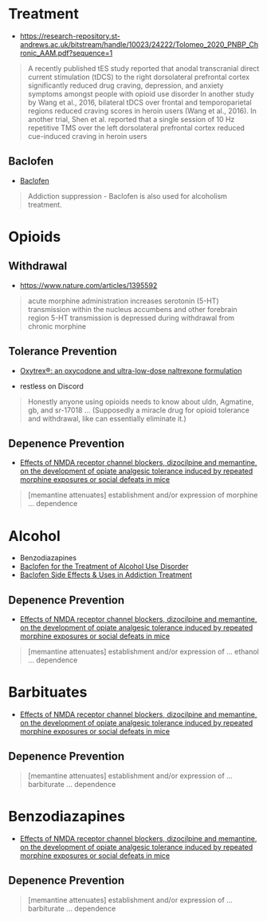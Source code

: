# Treatment
- https://research-repository.st-andrews.ac.uk/bitstream/handle/10023/24222/Tolomeo_2020_PNBP_Chronic_AAM.pdf?sequence=1
> A recently published tES study reported that anodal transcranial direct current stimulation (tDCS) to the right dorsolateral prefrontal cortex significantly reduced drug craving, depression, and anxiety symptoms amongst people with opioid use disorder
> In another study by Wang et al., 2016, bilateral tDCS over frontal and temporoparietal regions reduced craving scores in heroin users (Wang et al., 2016). 
> In another trial, Shen et al. reported that a single session of 10 Hz repetitive TMS over the left dorsolateral prefrontal cortex reduced cue-induced craving in heroin users

## Baclofen
- [Baclofen](https://psychonautwiki.org/wiki/Baclofen)
> Addiction suppression - Baclofen is also used for alcoholism treatment.

# Opioids
## Withdrawal
- https://www.nature.com/articles/1395592
> acute morphine administration increases serotonin (5-HT) transmission within the nucleus accumbens and other forebrain region
> 5-HT transmission is depressed during withdrawal from chronic morphine

## Tolerance Prevention
- [Oxytrex®: an oxycodone and ultra-low-dose naltrexone formulation](https://www.tandfonline.com/doi/abs/10.1517/13543784.16.8.1277)

- restless on Discord
> Honestly anyone using opioids needs to know about uldn, Agmatine, gb, and sr-17018 ... (Supposedly a miracle drug for opioid tolerance and withdrawal, like can essentially eliminate it.)

## Depenence Prevention
- [Effects of NMDA receptor channel blockers, dizocilpine and memantine, on the development of opiate analgesic tolerance induced by repeated morphine exposures or social defeats in mice](https://www.academia.edu/3815642/Effects_of_NMDA_receptor_channel_blockers_dizocilpine_and_memantine_on_the_development_of_opiate_analgesic_tolerance_induced_by_repeated_morphine_exposures_or_social_defeats_in_mice)
>  [memantine attenuates] establishment and/or expression of morphine ... dependence

# Alcohol
- Benzodiazapines
- [Baclofen for the Treatment of Alcohol Use Disorder](https://www.aafp.org/pubs/afp/issues/2023/0500/mbtn-alcohol-use-disorder.html)
- [Baclofen Side Effects & Uses in Addiction Treatment](https://americanaddictioncenters.org/addiction-medications/baclofen)

## Depenence Prevention
- [Effects of NMDA receptor channel blockers, dizocilpine and memantine, on the development of opiate analgesic tolerance induced by repeated morphine exposures or social defeats in mice](https://www.academia.edu/3815642/Effects_of_NMDA_receptor_channel_blockers_dizocilpine_and_memantine_on_the_development_of_opiate_analgesic_tolerance_induced_by_repeated_morphine_exposures_or_social_defeats_in_mice)
>  [memantine attenuates] establishment and/or expression of ... ethanol ... dependence

# Barbituates
- [Effects of NMDA receptor channel blockers, dizocilpine and memantine, on the development of opiate analgesic tolerance induced by repeated morphine exposures or social defeats in mice](https://www.academia.edu/3815642/Effects_of_NMDA_receptor_channel_blockers_dizocilpine_and_memantine_on_the_development_of_opiate_analgesic_tolerance_induced_by_repeated_morphine_exposures_or_social_defeats_in_mice)
## Depenence Prevention
>  [memantine attenuates] establishment and/or expression of ... barbiturate ... dependence

# Benzodiazapines
- [Effects of NMDA receptor channel blockers, dizocilpine and memantine, on the development of opiate analgesic tolerance induced by repeated morphine exposures or social defeats in mice](https://www.academia.edu/3815642/Effects_of_NMDA_receptor_channel_blockers_dizocilpine_and_memantine_on_the_development_of_opiate_analgesic_tolerance_induced_by_repeated_morphine_exposures_or_social_defeats_in_mice)
## Depenence Prevention
>  [memantine attenuates] establishment and/or expression of ... barbiturate ... dependence